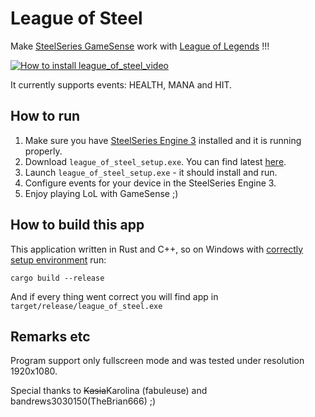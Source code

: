 # League of Steel

Make [SteelSeries GameSense](https://steelseries.com/engine/apps) work with [League of Legends](https://leagueoflegends.com/) !!!

[![How to install league_of_steel_video](http://img.youtube.com/vi/87hzCs3y4Yo/0.jpg)](http://www.youtube.com/watch?v=87hzCs3y4Yo "How to install league_of_steel")

It currently supports events: HEALTH, MANA and HIT.

## How to run

1. Make sure you have [SteelSeries Engine 3](https://steelseries.com/engine) installed and it is running properly.
2. Download ```league_of_steel_setup.exe```. You can find latest [here](https://github.com/kgrzywocz/league_of_steel/releases).
3. Launch ```league_of_steel_setup.exe``` - it should install and run.
4. Configure events for your device in the SteelSeries Engine 3.
5. Enjoy playing LoL with GameSense ;)

## How to build this app

This application written in Rust and C++, so on Windows with [correctly setup environment](https://rustup.rs/) run:

    cargo build --release

And if every thing went correct you will find app in ```target/release/league_of_steel.exe```

## Remarks etc

Program support only fullscreen mode and was tested under resolution 1920x1080.

Special thanks to ~~Kasia~~Karolina (fabuleuse) and bandrews3030150(TheBrian666) ;)
